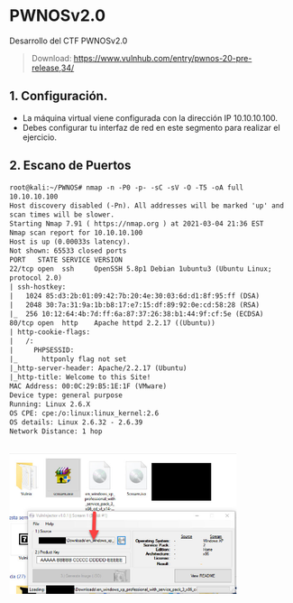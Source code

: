 # PWNOSv2.0
Desarrollo del CTF PWNOSv2.0
> Download: https://www.vulnhub.com/entry/pwnos-20-pre-release,34/

## 1. Configuración.
- La máquina virtual viene configurada con la dirección IP 10.10.10.100.
- Debes configurar tu interfaz de red en este segmento para realizar el ejercicio.

## 2. Escano de Puertos

```
root@kali:~/PWNOS# nmap -n -P0 -p- -sC -sV -O -T5 -oA full 10.10.10.100
Host discovery disabled (-Pn). All addresses will be marked 'up' and scan times will be slower.
Starting Nmap 7.91 ( https://nmap.org ) at 2021-03-04 21:36 EST
Nmap scan report for 10.10.10.100
Host is up (0.00033s latency).
Not shown: 65533 closed ports
PORT   STATE SERVICE VERSION
22/tcp open  ssh     OpenSSH 5.8p1 Debian 1ubuntu3 (Ubuntu Linux; protocol 2.0)
| ssh-hostkey: 
|   1024 85:d3:2b:01:09:42:7b:20:4e:30:03:6d:d1:8f:95:ff (DSA)
|   2048 30:7a:31:9a:1b:b8:17:e7:15:df:89:92:0e:cd:58:28 (RSA)
|_  256 10:12:64:4b:7d:ff:6a:87:37:26:38:b1:44:9f:cf:5e (ECDSA)
80/tcp open  http    Apache httpd 2.2.17 ((Ubuntu))
| http-cookie-flags: 
|   /: 
|     PHPSESSID: 
|_      httponly flag not set
|_http-server-header: Apache/2.2.17 (Ubuntu)
|_http-title: Welcome to this Site!
MAC Address: 00:0C:29:B5:1E:1F (VMware)
Device type: general purpose
Running: Linux 2.6.X
OS CPE: cpe:/o:linux:linux_kernel:2.6
OS details: Linux 2.6.32 - 2.6.39
Network Distance: 1 hop


```














<img src="https://github.com/El-Palomo/-DEV-RANDOM-SCREAM/blob/main/scream1.jpg" width=80% />
